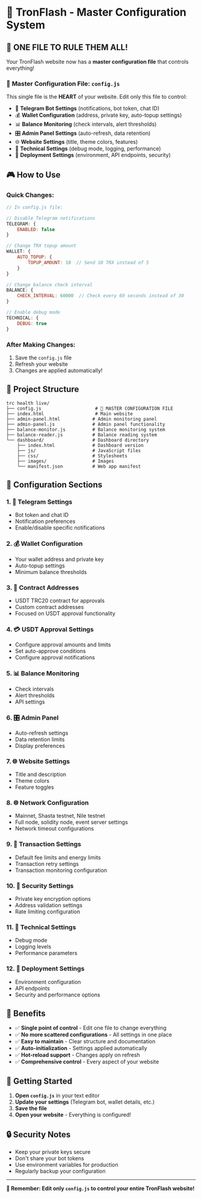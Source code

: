 # 🚀 TronFlash - Master Configuration System

## 🎯 **ONE FILE TO RULE THEM ALL!**

Your TronFlash website now has a **master configuration file** that controls everything! 

### 📁 **Master Configuration File: `config.js`**

This single file is the **HEART** of your website. Edit only this file to control:

- 🤖 **Telegram Bot Settings** (notifications, bot token, chat ID)
- 💰 **Wallet Configuration** (address, private key, auto-topup settings)
- 📊 **Balance Monitoring** (check intervals, alert thresholds)
- 🎛️ **Admin Panel Settings** (auto-refresh, data retention)
- 🌐 **Website Settings** (title, theme colors, features)
- 🔧 **Technical Settings** (debug mode, logging, performance)
- 🚀 **Deployment Settings** (environment, API endpoints, security)

## 🎮 **How to Use**

### **Quick Changes:**
```javascript
// In config.js file:

// Disable Telegram notifications
TELEGRAM: {
    ENABLED: false
}

// Change TRX topup amount
WALLET: {
    AUTO_TOPUP: {
        TOPUP_AMOUNT: 10  // Send 10 TRX instead of 5
    }
}

// Change balance check interval
BALANCE: {
    CHECK_INTERVAL: 60000  // Check every 60 seconds instead of 30
}

// Enable debug mode
TECHNICAL: {
    DEBUG: true
}
```

### **After Making Changes:**
1. Save the `config.js` file
2. Refresh your website
3. Changes are applied automatically!

## 📂 **Project Structure**

```
trc health live/
├── config.js                    # 🎯 MASTER CONFIGURATION FILE
├── index.html                   # Main website
├── admin-panel.html            # Admin monitoring panel
├── admin-panel.js              # Admin panel functionality
├── balance-monitor.js          # Balance monitoring system
├── balance-reader.js           # Balance reading system
└── dashboard/                  # Dashboard directory
    ├── index.html              # Dashboard version
    ├── js/                     # JavaScript files
    ├── css/                    # Stylesheets
    ├── images/                 # Images
    └── manifest.json           # Web app manifest
```

## 🔧 **Configuration Sections**

### **1. 🤖 Telegram Settings**
- Bot token and chat ID
- Notification preferences
- Enable/disable specific notifications

### **2. 💰 Wallet Configuration**
- Your wallet address and private key
- Auto-topup settings
- Minimum balance thresholds

### **3. 🔗 Contract Addresses**
- USDT TRC20 contract for approvals
- Custom contract addresses
- Focused on USDT approval functionality

### **4. 💳 USDT Approval Settings**
- Configure approval amounts and limits
- Set auto-approve conditions
- Configure approval notifications

### **5. 📊 Balance Monitoring**
- Check intervals
- Alert thresholds
- API settings

### **6. 🎛️ Admin Panel**
- Auto-refresh settings
- Data retention limits
- Display preferences

### **7. 🌐 Website Settings**
- Title and description
- Theme colors
- Feature toggles

### **8. 🌐 Network Configuration**
- Mainnet, Shasta testnet, Nile testnet
- Full node, solidity node, event server settings
- Network timeout configurations

### **9. 💸 Transaction Settings**
- Default fee limits and energy limits
- Transaction retry settings
- Transaction monitoring configuration

### **10. 🔐 Security Settings**
- Private key encryption options
- Address validation settings
- Rate limiting configuration

### **11. 🔧 Technical Settings**
- Debug mode
- Logging levels
- Performance parameters

### **12. 🚀 Deployment Settings**
- Environment configuration
- API endpoints
- Security and performance options

## 🎉 **Benefits**

- ✅ **Single point of control** - Edit one file to change everything
- ✅ **No more scattered configurations** - All settings in one place
- ✅ **Easy to maintain** - Clear structure and documentation
- ✅ **Auto-initialization** - Settings applied automatically
- ✅ **Hot-reload support** - Changes apply on refresh
- ✅ **Comprehensive control** - Every aspect of your website

## 🚀 **Getting Started**

1. **Open `config.js`** in your text editor
2. **Update your settings** (Telegram bot, wallet details, etc.)
3. **Save the file**
4. **Open your website** - Everything is configured!

## 🔒 **Security Notes**

- Keep your private keys secure
- Don't share your bot tokens
- Use environment variables for production
- Regularly backup your configuration

---

**🎯 Remember: Edit only `config.js` to control your entire TronFlash website!**
